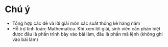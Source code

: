 # Chú ý
* Tổng hợp các đề và lời giải môn xác suất thống kê hàng năm
* Hỗ trợ tính toán: Mathematica. Khi xem lời giải, sinh viên cần phân biệt được đâu là phần trình bày vào bài làm, đâu là phần mã lệnh (không ghi vào bài làm)
